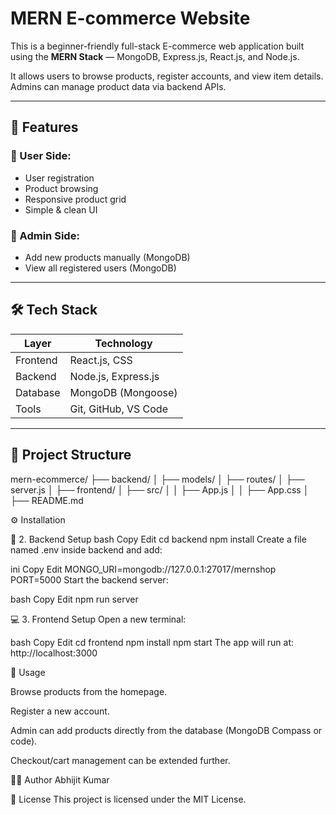 # **MERN E-commerce Website**


This is a beginner-friendly full-stack E-commerce web application built using the **MERN Stack** — MongoDB, Express.js, React.js, and Node.js.

It allows users to browse products, register accounts, and view item details. Admins can manage product data via backend APIs.

---

## 🚀 Features

### 👤 User Side:
- User registration
- Product browsing
- Responsive product grid
- Simple & clean UI

### 🔐 Admin Side:
- Add new products manually (MongoDB)
- View all registered users (MongoDB)

---

## 🛠️ Tech Stack

| Layer       | Technology           |
|-------------|----------------------|
| Frontend    | React.js, CSS |
| Backend     | Node.js, Express.js  |
| Database    | MongoDB (Mongoose)   |
| Tools       | Git, GitHub, VS Code |

---

## 📁 Project Structure
mern-ecommerce/
├── backend/
│ ├── models/
│ ├── routes/
│ ├── server.js
│
├── frontend/
│ ├── src/
│ │ ├── App.js
│ │ ├── App.css
│
├── README.md

⚙️ Installation

🔧 2. Backend Setup
bash
Copy
Edit
cd backend
npm install
Create a file named .env inside backend and add:

ini
Copy
Edit
MONGO_URI=mongodb://127.0.0.1:27017/mernshop
PORT=5000
Start the backend server:

bash
Copy
Edit
npm run server

💻 3. Frontend Setup
Open a new terminal:

bash
Copy
Edit
cd frontend
npm install
npm start
The app will run at:
http://localhost:3000

📌 Usage

Browse products from the homepage.

Register a new account.

Admin can add products directly from the database (MongoDB Compass or code).

Checkout/cart management can be extended further.

🧑‍💻 Author
Abhijit Kumar


🌟 License
This project is licensed under the MIT License.


